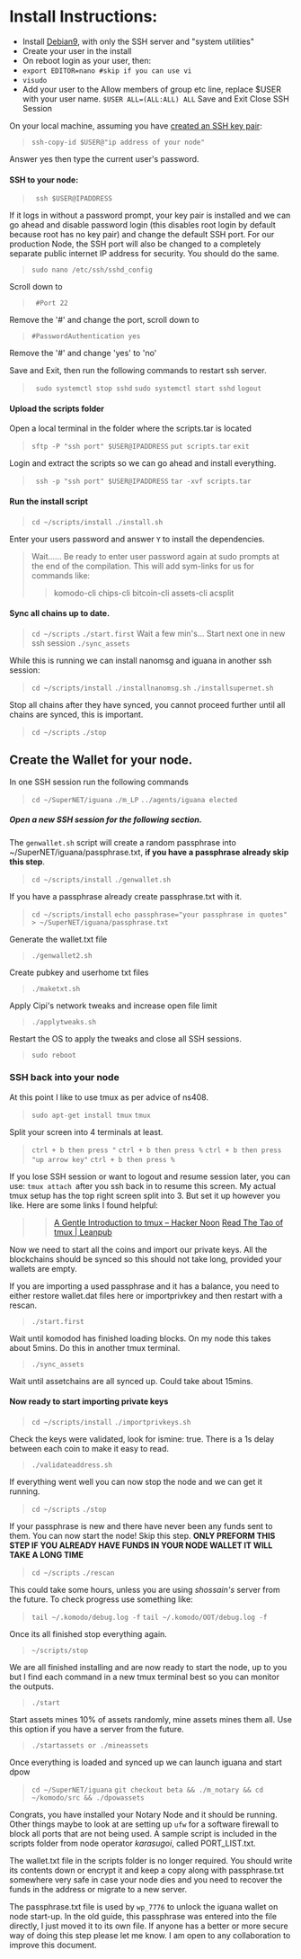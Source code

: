 # Install Instructions:

 - Install [Debian9](https://www.debian.org/distrib/netinst), with only the SSH server and "system utilities" 
 - Create your user in the install
 - On reboot login as your user, then:
 - ` export EDITOR=nano #skip if you can use vi `
 - `visudo`
 - Add your user to the Allow members of group etc line, replace $USER with your user name.
` $USER ALL=(ALL:ALL) ALL `
Save and Exit
Close SSH Session

On your local machine, assuming you have [created an SSH key pair](https://www.digitalocean.com/community/tutorials/how-to-configure-ssh-key-based-authentication-on-a-linux-server):
> ` ssh-copy-id $USER@"ip address of your node" `

Answer yes then type the current user's password.

#### SSH to your node: 
>` ssh $USER@IPADDRESS`

If it logs in without a password prompt, your key pair is installed and we can go ahead and disable password login (this disables root login by default because root has no key pair) and change the default SSH port. For our production Node, the SSH port will also be changed to a completely separate public internet IP address for security. You should do the same.
> `sudo nano /etc/ssh/sshd_config`

Scroll down to 
>` #Port 22` 

Remove the '#' and change the port, scroll down to
>`#PasswordAuthentication yes `

Remove the '#' and change 'yes' to 'no'

Save and Exit, then run the following commands to restart ssh server.
>` sudo systemctl stop sshd`
>`sudo systemctl start sshd`
>` logout `

#### Upload the scripts folder
Open a local terminal in the folder where the scripts.tar is located
>`sftp -P "ssh port" $USER@IPADDRESS`
> `put scripts.tar`
> `exit`

Login and extract the scripts so we can go ahead and install everything.
> ` ssh -p "ssh port" $USER@IPADDRESS`
> `tar -xvf scripts.tar`

#### Run the install script
>`cd ~/scripts/install`
>`./install.sh`

Enter your users password and answer `Y` to install the dependencies.
> Wait...... Be ready to enter user password again at sudo prompts at the end of the compilation. This will add sym-links for us for commands like: 
> >komodo-cli
> chips-cli
> bitcoin-cli
> assets-cli 
> acsplit

#### Sync all chains up to date.
> `cd ~/scripts`
`./start.first`
Wait a few min's... Start next one in new ssh session
`./sync_assets`

While this is running we can install nanomsg and iguana in another ssh session:
>`cd ~/scripts/install`
`./installnanomsg.sh`
`./installsupernet.sh`

Stop all chains after they have synced, you cannot proceed further until all chains are synced, this is important.
>`cd ~/scripts`
`./stop`

## Create the Wallet  for your node.
In one SSH session run the following commands
>`cd ~/SuperNET/iguana`
`./m_LP`
`../agents/iguana elected`

##### Open a new SSH session for the following section.
The `genwallet.sh` script will create a random passphrase into ~/SuperNET/iguana/passphrase.txt, **if you have a passphrase already skip this step**.
>`cd ~/scripts/install`
`./genwallet.sh`

If you have a passphrase already create passphrase.txt with it.
>`cd ~/scripts/install`
`echo passphrase="your passphrase in quotes" > ~/SuperNET/iguana/passphrase.txt`

Generate the wallet.txt file
>`./genwallet2.sh`

Create pubkey and userhome txt files
>`./maketxt.sh`

Apply Cipi's network tweaks and increase open file limit
>`./applytweaks.sh`

Restart the OS to apply the tweaks and close all SSH sessions.
>`sudo reboot`

### SSH back into your node
At this point I like to use tmux as per advice of ns408. 
>`sudo apt-get install tmux`
`tmux`

Split your screen into 4 terminals at least.
>`ctrl + b then press "`
`ctrl + b then press %`
`ctrl + b then press "up arrow key"`
`ctrl + b then press %`

If you lose SSH session or want to logout and resume session later, you can use: `tmux attach `after you ssh back in to resume this screen. My actual tmux setup has the top right screen split into 3. But set it up however you like.  Here are some links I found helpful:
>> [A Gentle Introduction to tmux – Hacker Noon](https://hackernoon.com/a-gentle-introduction-to-tmux-8d784c404340)
>[Read The Tao of tmux | Leanpub](https://leanpub.com/the-tao-of-tmux/read)

Now we need to start all the coins and import our private keys. All the blockchains should be synced so this should not take long, provided your wallets are empty. 

If you are importing a used passphrase and it has a balance, you need to either restore wallet.dat files here or importprivkey and then restart with a rescan.
>`./start.first `

Wait until komodod has finished loading blocks. On my node this takes about 5mins. Do this in another tmux terminal.
>`./sync_assets`

Wait until assetchains are all synced up. Could take about 15mins.

#### Now ready to start importing private keys
>`cd ~/scripts/install`
`./importprivkeys.sh`

Check the keys were validated, look for ismine: true. There is a 1s delay between each coin to make it easy to read.
>`./validateaddress.sh`

If everything went well you can now stop the node and we can get it running.
>`cd ~/scripts`
`./stop`

If your passphrase is new and there have never been any funds sent to them. You can now start the node! Skip this  step. 
**ONLY PREFORM THIS STEP IF YOU ALREADY HAVE FUNDS IN YOUR NODE WALLET IT WILL TAKE A LONG TIME**
>`cd ~/scripts`
`./rescan`

This could take some hours, unless you are using *shossain's* server from the future. To check progress use something like:
>`tail ~/.komodo/debug.log -f`
`tail ~/.komodo/OOT/debug.log -f`

Once its all finished stop everything again.
>`~/scripts/stop`

We are all finished installing and are now ready to start the node, up to you but I find each command in a new tmux terminal best so you can monitor the outputs.
>`./start `

Start assets mines 10% of assets randomly, mine assets mines them all. Use this option if you have a server from the future.
>`./startassets or ./mineassets`

Once everything is loaded and synced up we can launch iguana and start dpow
>`cd ~/SuperNET/iguana`
`git checkout beta && ./m_notary && cd ~/komodo/src && ./dpowassets`

Congrats, you have installed your Notary Node and it should be running. Other things maybe to look at are setting up `ufw` for a software firewall to block all ports that are not being used. A sample script is included in the scripts folder from node operator *karasugoi*, called PORT_LIST.txt. 

The wallet.txt file in the scripts folder is no longer required. You should write its contents down or encrypt it and keep a copy along with passphrase.txt somewhere very safe in case your node dies and you need to recover the funds in the address or migrate to a new server. 

The passphrase.txt file is used by `wp_7776` to unlock the iguana wallet on node start-up. In the old guide, this passphrase was entered into the file directly, I just moved it to its own file. If anyone has a better or more secure way of doing this step please let me know. I am open to any collaboration to improve this document.

